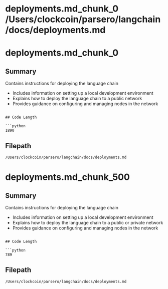 # deployments.md_chunk_0			/Users/clockcoin/parsero/langchain/docs/deployments.md
# deployments.md_chunk_0

## Summary

Contains instructions for deploying the language chain
 - Includes information on setting up a local development environment
 - Explains how to deploy the language chain to a public network 
 - Provides guidance on configuring and managing nodes in the network 
```

## Code Length

```python
1890
```

## Filepath

```/Users/clockcoin/parsero/langchain/docs/deployments.md```

# deployments.md_chunk_500

## Summary

Contains instructions for deploying the language chain
 - Includes information on setting up a local development environment
 - Explains how to deploy the language chain to a public or private network 
 - Provides guidance on configuring and managing nodes in the network 
```

## Code Length

```python
789
```

## Filepath

```/Users/clockcoin/parsero/langchain/docs/deployments.md```

